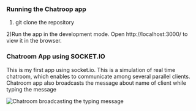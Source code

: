 ### Running the Chatroop app
1) git clone the repository

2)Run the app in the development mode.
Open http://localhost:3000/ to view it in the browser.


### Chatroom App using SOCKET.IO

This is my first app using socket.io. This is a simulation of real time chatroom, which enables to communicate among several parallel clients.
Chatroom app also broadcasts the message about name of client while typing the message

![Chatroom broadcasting the typing message](https://i.ibb.co/stzTqSr/Screenshot-581.png)
